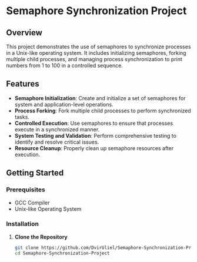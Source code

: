 # Semaphore Synchronization Project

## Overview
This project demonstrates the use of semaphores to synchronize processes in a Unix-like operating system. It includes initializing semaphores, forking multiple child processes, and managing process synchronization to print numbers from 1 to 100 in a controlled sequence.

## Features
- **Semaphore Initialization**: Create and initialize a set of semaphores for system and application-level operations.
- **Process Forking**: Fork multiple child processes to perform synchronized tasks.
- **Controlled Execution**: Use semaphores to ensure that processes execute in a synchronized manner.
- **System Testing and Validation**: Perform comprehensive testing to identify and resolve critical issues.
- **Resource Cleanup**: Properly clean up semaphore resources after execution.

## Getting Started

### Prerequisites
- GCC Compiler
- Unix-like Operating System

### Installation
1. **Clone the Repository**
   ```bash
   git clone https://github.com/DvirUliel/Semaphore-Synchronization-Project.git
   cd Semaphore-Synchronization-Project


